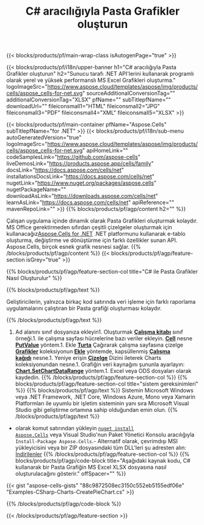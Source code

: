 ﻿---
title: C# aracılığıyla Pasta Grafikler oluşturun
url: /tr/net/create-pie-chart/
description: C# .NET Kitaplığı kullanarak Excel'de Pasta grafikler oluşturmak için örnek kod. VB.NET, Asp.NET veya herhangi bir .NET tabanlı uygulama içinde MS Excel'e bir Pasta grafiği oluşturmak için bu kodu kullanın.
---
{{< blocks/products/pf/main-wrap-class isAutogenPage="true" >}}

{{< blocks/products/pf/i18n/upper-banner h1="C# aracılığıyla Pasta Grafikler oluşturun" h2="Sunucu tarafı .NET API\'lerini kullanarak programlı olarak yerel ve yüksek performanslı MS Excel Grafikleri oluşturma." logoImageSrc="https://www.aspose.cloud/templates/aspose/img/products/cells/aspose_cells-for-net.svg" sourceAdditionalConversionTag="" additionalConversionTag="XLSX" pfName="" subTitlepfName="" downloadUrl="" fileiconsmall1="HTML" fileiconsmall2="JPG" fileiconsmall3="PDF" fileiconsmall4="XML" fileiconsmall5="XLSX" >}}

{{< blocks/products/pf/main-container pfName="Aspose.Cells" subTitlepfName="for .NET" >}}
{{< blocks/products/pf/i18n/sub-menu autoGeneratedVersion="true" logoImageSrc="https://www.aspose.cloud/templates/aspose/img/products/cells/aspose_cells-for-net.svg" apiHomeLink="" codeSamplesLink="https://github.com/aspose-cells" liveDemosLink="https://products.aspose.app/cells/family" docsLink="https://docs.aspose.com/cells/net" installationsDocsLink="https://docs.aspose.com/cells/net" nugetLink="https://www.nuget.org/packages/aspose.cells" nugetPackageName="" downloadAsLink="https://downloads.aspose.com/cells/net" learnAsLink="https://docs.aspose.com/cells/net" apiReference="" mavenRepoLink="" >}}
{{% blocks/products/pf/agp/content h2="" %}}

Çalışan uygulama içinde dinamik olarak Pasta Grafikleri oluşturmak kolaydır. MS Office gerektirmeden sıfırdan çeşitli çizelgeler oluşturmak için kullanacağız[Aspose.Cells for .NET](https://products.aspose.com/cells/net)  .NET platformunu kullanarak e-tablo oluşturma, değiştirme ve dönüştürme için farklı özellikler sunan API. Aspose.Cells, birçok esnek grafik nesnesi sağlar.
{{% /blocks/products/pf/agp/content %}}
{{< blocks/products/pf/agp/feature-section isGrey="true" >}}

{{% blocks/products/pf/agp/feature-section-col title="C# ile Pasta Grafikler Nasıl Oluşturulur" %}}

{{% blocks/products/pf/agp/text %}}

Geliştiricilerin, yalnızca birkaç kod satırında veri işleme için farklı raporlama uygulamalarını çalıştıran bir Pasta grafiği oluşturması kolaydır.

{{% /blocks/products/pf/agp/text %}}

1. Ad alanını sınıf dosyanıza ekleyin1. Oluşturmak [**Çalışma kitabı**](https://reference.aspose.com/cells/net/aspose.cells/workbook) sınıf örneği.1. ile çalışma sayfası hücrelerine bazı veriler ekleyin. [**Cell**](https://reference.aspose.com/cells/net/aspose.cells/cell) nesne [**PutValue**](https://reference.aspose.com/cells/net/aspose.cells/cell/methods/putvalue/index) yöntem.1. Ekle [**Turta**](https://reference.aspose.com/cells/net/aspose.cells.charts/charttype) Çağırarak çalışma sayfasına çizelge [**Grafikler**](https://reference.aspose.com/cells/net/aspose.cells.charts/chartcollection) koleksiyonun [**Ekle**](https://reference.aspose.com/cells/net/aspose.cells.charts/chartcollection/methods/add) yöntemde, kapsüllenmiş [**Çalışma kağıdı**](https://reference.aspose.com/cells/net/aspose.cells/worksheet) nesne.1. Yeniye erişin [**Çizelge**](https://reference.aspose.com/cells/net/aspose.cells.charts/chart) Dizini ileterek Charts koleksiyonundan nesne.1. Grafiğin veri kaynağını şununla ayarlayın: [**Chart.SetChartDataRange**](https://https://reference.aspose.com/cells/net/aspose.cells.charts/chart/methods/setchartdatarange) yöntem.1. Excel veya ODS dosyaları olarak kaydedin.
{{% /blocks/products/pf/agp/feature-section-col %}}
{{% blocks/products/pf/agp/feature-section-col title="sistem gereksinimleri" %}}
{{% blocks/products/pf/agp/text %}}
Sistemin Microsoft Windows veya .NET Framework, .NET Core, Windows Azure, Mono veya Xamarin Platformları ile uyumlu bir işletim sisteminin yanı sıra Microsoft Visual Studio gibi geliştirme ortamına sahip olduğundan emin olun.
{{% /blocks/products/pf/agp/text %}}
- olarak komut satırından yükleyin <code><a href="https://downloads.aspose.com/cells/net">nuget install Aspose.Cells</a></code> veya Visual Studio'nun Paket Yönetici Konsolu aracılığıyla <code>Install-Package Aspose.Cells</code>.- Alternatif olarak, çevrimdışı MSI yükleyicisini veya bir ZIP dosyasındaki tüm DLL'leri şu adresten alın: <a href="https://downloads.aspose.com/cells/net">İndirilenler</a>
{{% /blocks/products/pf/agp/feature-section-col %}}
{{% blocks/products/pf/agp/code-block title="Aşağıdaki kaynak kodu, C# kullanarak bir Pasta Grafiğin MS Excel XLSX dosyasına nasıl oluşturulacağını gösterir." offSpacer="" %}}

{{< gist "aspose-cells-gists" "88c9872508ec3150c552eb5155edf06e" "Examples-CSharp-Charts-CreatePieChart.cs" >}}

{{% /blocks/products/pf/agp/code-block %}}

{{< /blocks/products/pf/agp/feature-section >}}

<!-- aboutfile Starts -->